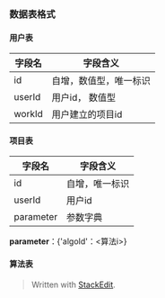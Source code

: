 
### 数据表格式
#### 用户表
字段名|字段含义
-|--
id|自增，数值型，唯一标识
userId|用户id， 数值型
workId|用户建立的项目id

#### 项目表
字段名|字段含义
-|-
id|自增，唯一标识
userId|用户id
parameter|参数字典
**parameter**：{'algoId'：<算法i>}
#### 算法表



> Written with [StackEdit](https://stackedit.io/).
<!--stackedit_data:
eyJoaXN0b3J5IjpbMTA2NDExMTYwNywxNzgyODg3NDc4XX0=
-->